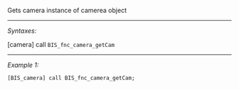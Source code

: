 Gets camera instance of camerea object


---
*Syntaxes:*

[camera] call `BIS_fnc_camera_getCam`

---
*Example 1:*

```sqf
[BIS_camera] call BIS_fnc_camera_getCam;
```